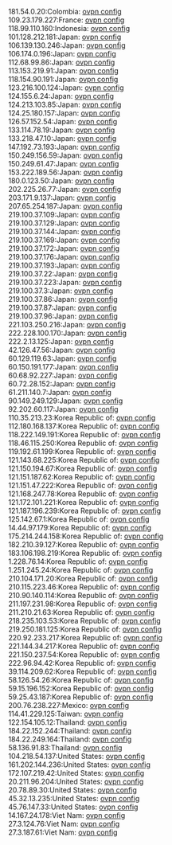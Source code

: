 181.54.0.20:Colombia: [ovpn config](vpn/181_54_0_20.ovpn)  
109.23.179.227:France: [ovpn config](vpn/109_23_179_227.ovpn)  
118.99.110.160:Indonesia: [ovpn config](vpn/118_99_110_160.ovpn)  
101.128.212.181:Japan: [ovpn config](vpn/101_128_212_181.ovpn)  
106.139.130.246:Japan: [ovpn config](vpn/106_139_130_246.ovpn)  
106.174.0.196:Japan: [ovpn config](vpn/106_174_0_196.ovpn)  
112.68.99.86:Japan: [ovpn config](vpn/112_68_99_86.ovpn)  
113.153.219.91:Japan: [ovpn config](vpn/113_153_219_91.ovpn)  
118.154.90.191:Japan: [ovpn config](vpn/118_154_90_191.ovpn)  
123.216.100.124:Japan: [ovpn config](vpn/123_216_100_124.ovpn)  
124.155.6.24:Japan: [ovpn config](vpn/124_155_6_24.ovpn)  
124.213.103.85:Japan: [ovpn config](vpn/124_213_103_85.ovpn)  
124.25.180.157:Japan: [ovpn config](vpn/124_25_180_157.ovpn)  
126.57.152.54:Japan: [ovpn config](vpn/126_57_152_54.ovpn)  
133.114.78.19:Japan: [ovpn config](vpn/133_114_78_19.ovpn)  
133.218.47.10:Japan: [ovpn config](vpn/133_218_47_10.ovpn)  
147.192.73.193:Japan: [ovpn config](vpn/147_192_73_193.ovpn)  
150.249.156.59:Japan: [ovpn config](vpn/150_249_156_59.ovpn)  
150.249.61.47:Japan: [ovpn config](vpn/150_249_61_47.ovpn)  
153.222.189.56:Japan: [ovpn config](vpn/153_222_189_56.ovpn)  
180.0.123.50:Japan: [ovpn config](vpn/180_0_123_50.ovpn)  
202.225.26.77:Japan: [ovpn config](vpn/202_225_26_77.ovpn)  
203.171.9.137:Japan: [ovpn config](vpn/203_171_9_137.ovpn)  
207.65.254.187:Japan: [ovpn config](vpn/207_65_254_187.ovpn)  
219.100.37.109:Japan: [ovpn config](vpn/219_100_37_109.ovpn)  
219.100.37.129:Japan: [ovpn config](vpn/219_100_37_129.ovpn)  
219.100.37.144:Japan: [ovpn config](vpn/219_100_37_144.ovpn)  
219.100.37.169:Japan: [ovpn config](vpn/219_100_37_169.ovpn)  
219.100.37.172:Japan: [ovpn config](vpn/219_100_37_172.ovpn)  
219.100.37.176:Japan: [ovpn config](vpn/219_100_37_176.ovpn)  
219.100.37.193:Japan: [ovpn config](vpn/219_100_37_193.ovpn)  
219.100.37.22:Japan: [ovpn config](vpn/219_100_37_22.ovpn)  
219.100.37.223:Japan: [ovpn config](vpn/219_100_37_223.ovpn)  
219.100.37.3:Japan: [ovpn config](vpn/219_100_37_3.ovpn)  
219.100.37.86:Japan: [ovpn config](vpn/219_100_37_86.ovpn)  
219.100.37.87:Japan: [ovpn config](vpn/219_100_37_87.ovpn)  
219.100.37.96:Japan: [ovpn config](vpn/219_100_37_96.ovpn)  
221.103.250.216:Japan: [ovpn config](vpn/221_103_250_216.ovpn)  
222.228.100.170:Japan: [ovpn config](vpn/222_228_100_170.ovpn)  
222.2.13.125:Japan: [ovpn config](vpn/222_2_13_125.ovpn)  
42.126.47.56:Japan: [ovpn config](vpn/42_126_47_56.ovpn)  
60.129.119.63:Japan: [ovpn config](vpn/60_129_119_63.ovpn)  
60.150.191.177:Japan: [ovpn config](vpn/60_150_191_177.ovpn)  
60.68.92.227:Japan: [ovpn config](vpn/60_68_92_227.ovpn)  
60.72.28.152:Japan: [ovpn config](vpn/60_72_28_152.ovpn)  
61.211.140.7:Japan: [ovpn config](vpn/61_211_140_7.ovpn)  
90.149.249.129:Japan: [ovpn config](vpn/90_149_249_129.ovpn)  
92.202.60.117:Japan: [ovpn config](vpn/92_202_60_117.ovpn)  
110.35.213.23:Korea Republic of: [ovpn config](vpn/110_35_213_23.ovpn)  
112.180.168.137:Korea Republic of: [ovpn config](vpn/112_180_168_137.ovpn)  
118.222.149.191:Korea Republic of: [ovpn config](vpn/118_222_149_191.ovpn)  
118.46.115.250:Korea Republic of: [ovpn config](vpn/118_46_115_250.ovpn)  
119.192.61.199:Korea Republic of: [ovpn config](vpn/119_192_61_199.ovpn)  
121.143.68.225:Korea Republic of: [ovpn config](vpn/121_143_68_225.ovpn)  
121.150.194.67:Korea Republic of: [ovpn config](vpn/121_150_194_67.ovpn)  
121.151.187.62:Korea Republic of: [ovpn config](vpn/121_151_187_62.ovpn)  
121.151.47.222:Korea Republic of: [ovpn config](vpn/121_151_47_222.ovpn)  
121.168.247.78:Korea Republic of: [ovpn config](vpn/121_168_247_78.ovpn)  
121.172.101.221:Korea Republic of: [ovpn config](vpn/121_172_101_221.ovpn)  
121.187.196.239:Korea Republic of: [ovpn config](vpn/121_187_196_239.ovpn)  
125.142.67.1:Korea Republic of: [ovpn config](vpn/125_142_67_1.ovpn)  
14.44.97.179:Korea Republic of: [ovpn config](vpn/14_44_97_179.ovpn)  
175.214.244.158:Korea Republic of: [ovpn config](vpn/175_214_244_158.ovpn)  
182.210.39.127:Korea Republic of: [ovpn config](vpn/182_210_39_127.ovpn)  
183.106.198.219:Korea Republic of: [ovpn config](vpn/183_106_198_219.ovpn)  
1.228.76.14:Korea Republic of: [ovpn config](vpn/1_228_76_14.ovpn)  
1.251.245.24:Korea Republic of: [ovpn config](vpn/1_251_245_24.ovpn)  
210.104.171.20:Korea Republic of: [ovpn config](vpn/210_104_171_20.ovpn)  
210.115.223.46:Korea Republic of: [ovpn config](vpn/210_115_223_46.ovpn)  
210.90.140.114:Korea Republic of: [ovpn config](vpn/210_90_140_114.ovpn)  
211.197.231.98:Korea Republic of: [ovpn config](vpn/211_197_231_98.ovpn)  
211.210.21.63:Korea Republic of: [ovpn config](vpn/211_210_21_63.ovpn)  
218.235.103.53:Korea Republic of: [ovpn config](vpn/218_235_103_53.ovpn)  
219.250.181.125:Korea Republic of: [ovpn config](vpn/219_250_181_125.ovpn)  
220.92.233.217:Korea Republic of: [ovpn config](vpn/220_92_233_217.ovpn)  
221.144.34.217:Korea Republic of: [ovpn config](vpn/221_144_34_217.ovpn)  
221.150.237.54:Korea Republic of: [ovpn config](vpn/221_150_237_54.ovpn)  
222.96.94.42:Korea Republic of: [ovpn config](vpn/222_96_94_42.ovpn)  
39.114.209.62:Korea Republic of: [ovpn config](vpn/39_114_209_62.ovpn)  
58.126.54.26:Korea Republic of: [ovpn config](vpn/58_126_54_26.ovpn)  
59.15.196.152:Korea Republic of: [ovpn config](vpn/59_15_196_152.ovpn)  
59.25.43.187:Korea Republic of: [ovpn config](vpn/59_25_43_187.ovpn)  
200.76.238.227:Mexico: [ovpn config](vpn/200_76_238_227.ovpn)  
114.41.229.125:Taiwan: [ovpn config](vpn/114_41_229_125.ovpn)  
122.154.105.12:Thailand: [ovpn config](vpn/122_154_105_12.ovpn)  
184.22.152.244:Thailand: [ovpn config](vpn/184_22_152_244.ovpn)  
184.22.249.164:Thailand: [ovpn config](vpn/184_22_249_164.ovpn)  
58.136.91.83:Thailand: [ovpn config](vpn/58_136_91_83.ovpn)  
104.218.54.137:United States: [ovpn config](vpn/104_218_54_137.ovpn)  
161.202.144.236:United States: [ovpn config](vpn/161_202_144_236.ovpn)  
172.107.219.42:United States: [ovpn config](vpn/172_107_219_42.ovpn)  
20.211.96.204:United States: [ovpn config](vpn/20_211_96_204.ovpn)  
20.78.89.30:United States: [ovpn config](vpn/20_78_89_30.ovpn)  
45.32.13.235:United States: [ovpn config](vpn/45_32_13_235.ovpn)  
45.76.147.33:United States: [ovpn config](vpn/45_76_147_33.ovpn)  
14.167.24.178:Viet Nam: [ovpn config](vpn/14_167_24_178.ovpn)  
27.3.124.76:Viet Nam: [ovpn config](vpn/27_3_124_76.ovpn)  
27.3.187.61:Viet Nam: [ovpn config](vpn/27_3_187_61.ovpn)  
